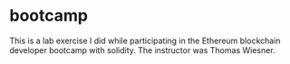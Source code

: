 # bootcamp
This is a lab exercise I did while participating in the Ethereum blockchain developer bootcamp with solidity. The instructor was Thomas Wiesner.

